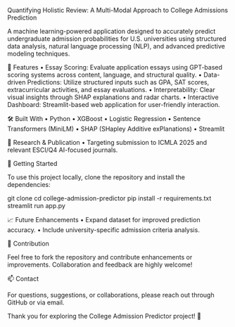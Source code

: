 Quantifying Holistic Review: A Multi-Modal Approach to College Admissions Prediction

A machine learning-powered application designed to accurately predict undergraduate admission probabilities for U.S. universities using structured data analysis, natural language processing (NLP), and advanced predictive modeling techniques.

🌟 Features
	•	Essay Scoring: Evaluate application essays using GPT-based scoring systems across content, language, and structural quality.
	•	Data-driven Predictions: Utilize structured inputs such as GPA, SAT scores, extracurricular activities, and essay evaluations.
	•	Interpretability: Clear visual insights through SHAP explanations and radar charts.
	•	Interactive Dashboard: Streamlit-based web application for user-friendly interaction.

🛠️ Built With
	•	Python
	•	XGBoost
	•	Logistic Regression
	•	Sentence Transformers (MiniLM)
	•	SHAP (SHapley Additive exPlanations)
	•	Streamlit

📖 Research & Publication
	•	Targeting submission to ICMLA 2025 and relevant ESCI/Q4 AI-focused journals.

🚀 Getting Started

To use this project locally, clone the repository and install the dependencies:

git clone <repository-url>
cd college-admission-predictor
pip install -r requirements.txt
streamlit run app.py

📈 Future Enhancements
	•	Expand dataset for improved prediction accuracy.
	•	Include university-specific admission criteria analysis.

🤝 Contribution

Feel free to fork the repository and contribute enhancements or improvements. Collaboration and feedback are highly welcome!

📫 Contact

For questions, suggestions, or collaborations, please reach out through GitHub or via email.

Thank you for exploring the College Admission Predictor project! 🚀
